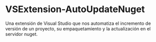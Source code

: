 # VSExtension-AutoUpdateNuget

Una extensión de Visual Studio que nos automatiza el incremento de versión de un proyecto, su empaquetamiento y la actualización en el servidor nuget.
